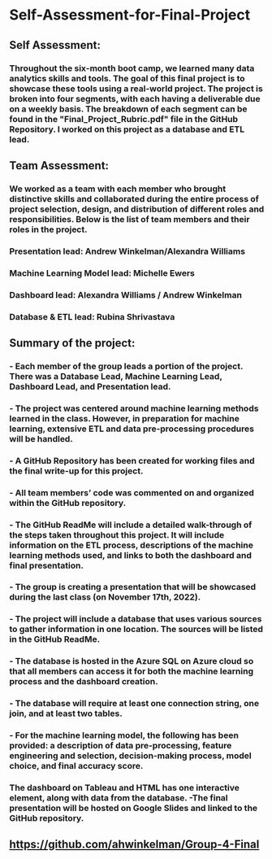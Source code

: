 # Self-Assessment-for-Final-Project

## Self Assessment:
### Throughout the six-month boot camp, we learned many data analytics skills and tools. The goal of this final project is to showcase these tools using a real-world project.  The project is broken into four segments, with each having a deliverable due on a weekly basis. The breakdown of each segment can be found in the "Final_Project_Rubric.pdf" file in the GitHub Repository.  I worked on this project as a database and ETL lead.

## Team Assessment:
### We worked as a team with each member who brought distinctive skills and collaborated during the entire process of project selection, design, and distribution of different roles and responsibilities.  Below is the list of team members and their roles in the project.
###	Presentation lead: Andrew Winkelman/Alexandra Williams 
###	Machine Learning Model lead: Michelle Ewers
### Dashboard lead: Alexandra Williams / Andrew Winkelman
###	Database & ETL lead: Rubina Shrivastava


## Summary of the project:
### - Each member of the group leads a portion of the project. There was a Database Lead, Machine Learning Lead, Dashboard Lead, and Presentation lead.
### - The project was centered around machine learning methods learned in the class. However, in preparation for machine learning, extensive ETL and data pre-processing procedures will be handled.
### - A GitHub Repository has been created for working files and the final write-up for this project.
### - All team members’ code was commented on and organized within the GitHub repository.
### - The GitHub ReadMe will include a detailed walk-through of the steps taken throughout this project. It will include information on the ETL process, descriptions of the machine learning methods used, and links to both the dashboard and final presentation.
### - The group is creating a presentation that will be showcased during the last class (on November 17th, 2022). 
### - The project will include a database that uses various sources to gather information in one location. The sources will be listed in the GitHub ReadMe.
### - The database is hosted in the Azure SQL on Azure cloud so that all members can access it for both the machine learning process and the dashboard creation. 
### - The database will require at least one connection string, one join, and at least two tables. 
### - For the machine learning model, the following has been provided: a description of data pre-processing, feature engineering and selection, decision-making process, model choice, and final accuracy score.
### The dashboard on Tableau and HTML has one interactive element, along with data from the database. -The final presentation will be hosted on Google Slides and linked to the GitHub repository. 

 ## https://github.com/ahwinkelman/Group-4-Final

